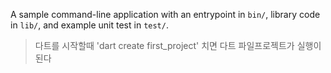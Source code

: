 A sample command-line application with an entrypoint in `bin/`, library code
in `lib/`, and example unit test in `test/`.

> 다트를 시작할때
> 'dart create first_project' 치면 다트 파일프로젝트가 실행이된다
